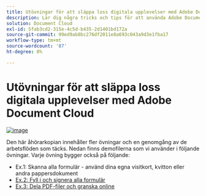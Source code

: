 ```yaml
---
title: Utövningar för att släppa loss digitala upplevelser med Adobe Document Cloud
description: Lär dig några tricks och tips för att använda Adobe Document Cloud
solution: Document Cloud
exl-id: 5fab3cd2-315e-4c5d-b435-2d1401bd172a
source-git-commit: 99ed9ab8bc276df2011e8a693c043a9d3e1fba17
workflow-type: tm+mt
source-wordcount: '87'
ht-degree: 0%

---
```


# Utövningar för att släppa loss digitala upplevelser med Adobe Document Cloud

[![image](assets/rebrand.png)](assets/Unleash_Digital_Experiences_with_Adobe_Document_Cloud.pdf)

Den här åhörarkopian innehåller fler övningar och en genomgång av de arbetsflöden som täcks. Nedan finns demofilerna som vi använder i följande övningar. Varje övning bygger också på följande:

* Ex.1: Skanna alla formulär - använd dina egna visitkort, kvitton eller andra pappersdokument
* [Ex.2: Fyll i och signera alla formulär](assets/03_FillSignScan.zip)
* [Ex.3: Dela PDF-filer och granska online](assets/01_Review.zip)
